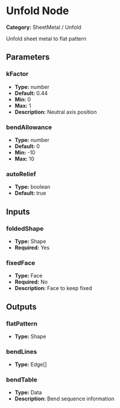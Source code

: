 
# Unfold Node

**Category:** SheetMetal / Unfold

Unfold sheet metal to flat pattern

## Parameters


### kFactor
- **Type:** number
- **Default:** 0.44
- **Min:** 0
- **Max:** 1
- **Description:** Neutral axis position


### bendAllowance
- **Type:** number
- **Default:** 0
- **Min:** -10
- **Max:** 10



### autoRelief
- **Type:** boolean
- **Default:** true





## Inputs


### foldedShape
- **Type:** Shape
- **Required:** Yes



### fixedFace
- **Type:** Face
- **Required:** No
- **Description:** Face to keep fixed


## Outputs


### flatPattern
- **Type:** Shape



### bendLines
- **Type:** Edge[]



### bendTable
- **Type:** Data
- **Description:** Bend sequence information




